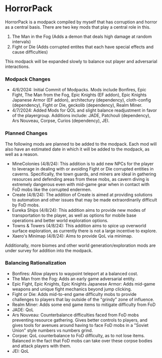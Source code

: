 # HorrorPack

HorrorPack is a modpack compiled by myself that has corruption and horror as a central basis. There are two key mods that play a central role in this.

1. The Man in the Fog (Adds a demon that deals high damage at random intervals)
2. Fight or Die (Adds corrupted entites that each have special effects and cause difficulties)

This modpack will be expanded slowly to balance out player and adversarial interactions. 

### Modpack Changes

- 4/6/2024: Initial Commit of Modpacks. Mods include Bonfires, Epic Fight, The Man from the Fog, Epic Knights (EF addon), Epic Knights Japanese Armor (EF addon), architectury (dependency), cloth-config (dependency), Fight or Die, geckolib (dependency), Realm Miner.
- 4/7/2024: Added Mods for QOL and slight balance readjustment in favor of the playergroup. Additions include: JADE, Patchouli (dependency), Ars Nouveau, Corpse, Curios (dependency), JEI.

### Planned Changes

The following mods are planned to be added to the modpack. Each mod will also have an estimated date in which it will be added to the modpack, as well as a reason.

- MineColonies (4/8/24): This addition is to add new NPCs for the player to leverage in dealing with or avoiding Fight or Die corrupted entities in caverns. Specifically, the town guards, and miners are ideal in gathering resources and defending areas from these mobs, as cavern diving is extremely dangerous even with mid-game gear when in contact with FoD mobs like the corrupted endermen.
- Create (4/8/24): The addition of Create is aimed at providing solutions to automation and other issues that may be made extraordinarily difficult by FoD mobs.
- Eureka Ships (4/8/24): This addition aims to provide new modes of transportation to the player, as well as options for mobile base operations and better world exploration options.
- Towns & Towers (4/8/24): This addition aims to spice up overworld surface exploration, as currently there is not a large incentive to explore.
- Xaero's Minimap (4/8/24): Aims to provide QoL via minimap.

Additionally, more biomes and other world generation/exploration mods are under survey for addition into the modpack. 

### Balancing Rationalization

- Bonfires: Allow players to waypoint teleport at a balanced cost.
- The Man from the Fog: Adds an early game adversarial entity.
- Epic Fight, Epic Knights, Epic Knights Japanese Armor: Adds mid-game weapons and unique fight mechanics beyond jump clicking.
- Fight or Die: Adds mid-to-end game difficulty mobs to provide challenges to players that lay outside of the "grindy" zone of influence.
- Realm Miner: Adds some end game items to mitigate difficulty from FoD
- JADE: QoL
- Ars Nouveau: Counterbalance difficulties faced from FoD mobs preventing resource gathering. Gives better controls to players, and gives tools for avenues around having to face FoD mobs in a "Soviet Union" style numbers vs numbers grind.
- Corpse: QoL counterbalance to FoD difficulty, as to not lose items. Balanced in the fact that FoD mobs can take over these corpse bodies and attack players with them.
- JEI: QoL
